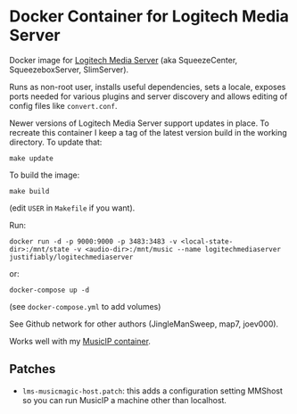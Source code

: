 # Docker Container for Logitech Media Server

Docker image for [Logitech Media Server](https://github.com/Logitech/slimserver) (aka SqueezeCenter, SqueezeboxServer, SlimServer).

Runs as non-root user, installs useful dependencies, sets a locale,
exposes ports needed for various plugins and server discovery and
allows editing of config files like `convert.conf`.

Newer versions of Logitech Media Server support updates in place.  To
recreate this container I keep a tag of the latest version build in the
working directory.  To update that:

```
make update
```

To build the image:

```
make build
```

(edit `USER` in `Makefile` if you want).

Run:

```
docker run -d -p 9000:9000 -p 3483:3483 -v <local-state-dir>:/mnt/state -v <audio-dir>:/mnt/music --name logitechmediaserver justifiably/logitechmediaserver
```

or:

```
docker-compose up -d
```

(see `docker-compose.yml` to add volumes)

See Github network for other authors (JingleManSweep, map7, joev000).

Works well with my [MusicIP container](https://hub.docker.com/r/justifiably/musicip/).

## Patches

* `lms-musicmagic-host.patch`: this adds a configuration setting
  MMShost so you can run MusicIP a machine other than localhost.
